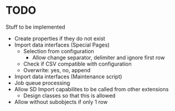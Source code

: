 # TODO

Stuff to be implemented

* Create properties if they do not exist
* Import data interfaces (Special Pages)
    * Selection from configuration
        * Allow change separator, delimiter and ignore first row
    * Check if CSV compatible with configuration 
	* Overwrite: yes, no, append
* Import data interfaces (Maintenance script)
* Job queue processing
* Allow SD Import capabilites to be called from other extensions
    * Design classes so that this is allowed
* Allow without subobjects if only 1 row


